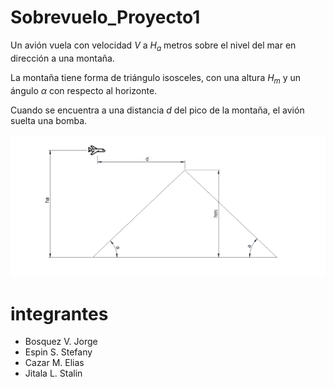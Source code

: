 # Sobrevuelo_Proyecto1

Un avión vuela con velocidad $V$ a $H_a$ metros sobre el nivel del mar en dirección a una montaña. 

La montaña tiene forma de triángulo isosceles, con una altura $H_m$ y un ángulo $\alpha$ con respecto al horizonte.

Cuando se encuentra a una distancia $d$ del pico de la montaña, el avión suelta una bomba. 

![alt text](assets/image-3.png)
# integrantes
* Bosquez V. Jorge
* Espin S. Stefany
* Cazar M. Elias
* Jitala L. Stalin 

